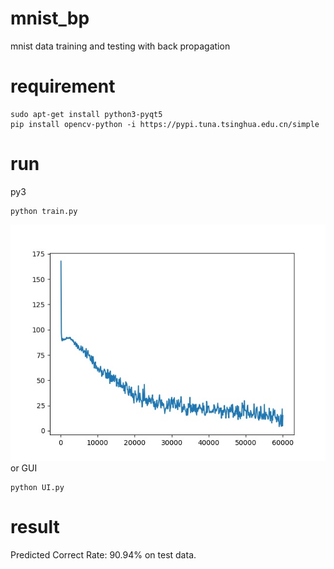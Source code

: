 # mnist_bp
mnist data training and testing with back propagation

# requirement
```
sudo apt-get install python3-pyqt5
pip install opencv-python -i https://pypi.tuna.tsinghua.edu.cn/simple
```

# run
py3
```
python train.py
```
![train_loss](https://github.com/binglel/mnist_bp/blob/master/saved/train_loss.jpg)
or GUI
```
python UI.py
```

# result
Predicted Correct Rate: 90.94% on test data.
